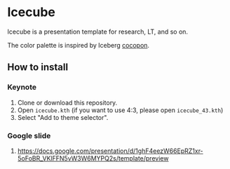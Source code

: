 # Icecube

Icecube is a presentation template for research, LT, and so on.

The color palette is inspired by Iceberg [cocopon](https://github.com/cocopon/iceberg.vim).


## How to install

### Keynote

1. Clone or download this repository.
1. Open `icecube.kth` (if you want to use 4:3, please open `icecube_43.kth`)
1. Select "Add to theme selector".

### Google slide

1. https://docs.google.com/presentation/d/1ghF4eezW66EpRZ1xr-5oFoBR_VKlFFN5vW3W6MYPQ2s/template/preview

